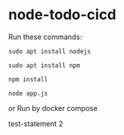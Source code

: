 # node-todo-cicd

Run these commands:


`sudo apt install nodejs`


`sudo apt install npm`


`npm install`

`node app.js`

or Run by docker compose

test-statement 2

